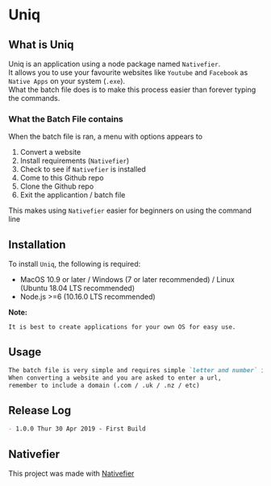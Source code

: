# Uniq

## What is Uniq  

Uniq is an application using a node package named `Nativefier`.  
It allows you to use your favourite websites like `Youtube` and `Facebook` as `Native Apps` on your system (`.exe`).  
What the batch file does is to make this process easier than forever typing the commands.

### What the Batch File contains

When the batch file is ran, a menu with options appears to

1. Convert a website
2. Install requirements (`Nativefier`)
3. Check to see if `Nativefier` is installed
4. Come to this Github repo
5. Clone the Github repo
6. Exit the applicantion / batch file

This makes using `Nativefier` easier for beginners on using the command line

## Installation

To install `Uniq`, the following is required:

- MacOS 10.9 or later / Windows (7 or later recommended) / Linux (Ubuntu 18.04 LTS recommended)
- Node.js >=6 (10.16.0 LTS recommended)

**Note:**

``` plain text
It is best to create applications for your own OS for easy use.
```

## Usage

``` Markdown
The batch file is very simple and requires simple `letter and number` input.  
When converting a website and you are asked to enter a url,  
remember to include a domain (.com / .uk / .nz / etc)
```

## Release Log

``` Markdown
- 1.0.0 Thur 30 Apr 2019 - First Build
```

## Nativefier

This project was made with [Nativefier](https://github.com/jiahaog/nativefier)
